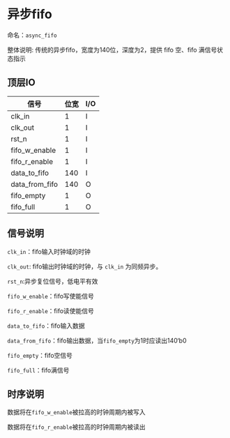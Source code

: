 # 异步fifo

命名：`async_fifo`

整体说明: 传统的异步fifo，宽度为140位，深度为2，提供 fifo 空、fifo 满信号状态指示

## 顶层IO

|信号|位宽|I/O|
|-----|-----|-----|
|clk_in|1|I|
|clk_out|1|I|
|rst_n|1|I|
|fifo_w_enable|1|I|
|fifo_r_enable|1|I|
|data_to_fifo|140|I|
|data_from_fifo|140|O|
|fifo_empty|1|O|
|fifo_full|1|O|

## 信号说明

`clk_in`：fifo输入时钟域的时钟

`clk_out`: fifo输出时钟域的时钟，与 `clk_in` 为同频异步。

`rst_n`:异步复位信号，低电平有效

`fifo_w_enable`：fifo写使能信号

`fifo_r_enable`：fifo读使能信号

`data_to_fifo`：fifo输入数据

`data_from_fifo`：fifo输出数据，当`fifo_empty`为1时应读出140‘b0

`fifo_empty`：fifo空信号

`fifo_full`：fifo满信号

## 时序说明

数据将在`fifo_w_enable`被拉高的时钟周期内被写入

数据将在`fifo_r_enable`被拉高的时钟周期内被读出